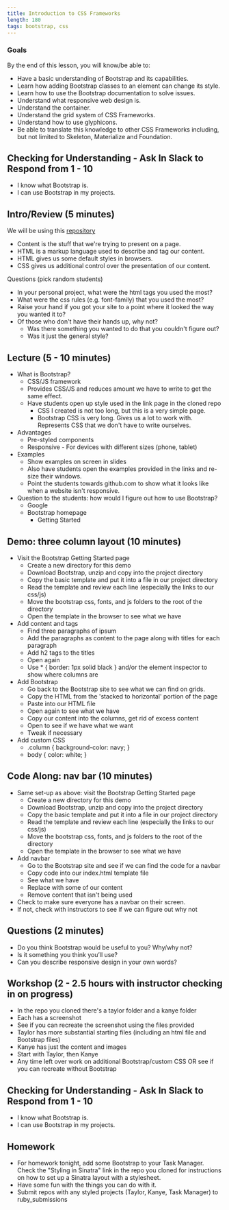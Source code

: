 ```yaml
---
title: Introduction to CSS Frameworks
length: 180
tags: bootstrap, css
---
```


###  Goals

By the end of this lesson, you will know/be able to:

* Have a basic understanding of Bootstrap and its capabilities.
* Learn how adding Bootstrap classes to an element can change its style.
* Learn how to use the Bootstrap documentation to solve issues.
* Understand what responsive web design is.
* Understand the container.
* Understand the grid system of CSS Frameworks.
* Understand how to use glyphicons.
* Be able to translate this knowledge to other CSS Frameworks including, but not limited to Skeleton, Materialize and Foundation.

## Checking for Understanding - Ask In Slack to Respond from 1 - 10

* I know what Bootstrap is.
* I can use Bootstrap in my projects.

## Intro/Review (5 minutes)

We will be using this [repository](https://github.com/s-espinosa/styling_with_bootstrap)

* Content is the stuff that we're trying to present on a page.
* HTML is a markup language used to describe and tag our content.
* HTML gives us some default styles in browsers.
* CSS gives us additional control over the presentation of our content.

Questions (pick random students)
* In your personal project, what were the html tags you used the most?
* What were the css rules (e.g. font-family) that you used the most?
* Raise your hand if you got your site to a point where it looked the way you wanted it to?
* Of those who don't have their hands up, why not?
    * Was there something you wanted to do that you couldn't figure out?
    * Was it just the general style?

## Lecture (5 - 10 minutes)

* What is Bootstrap?
    * CSS/JS framework
    * Provides CSS/JS and reduces amount we have to write to get the same effect.
    * Have students open up style used in the link page in the cloned repo
        * CSS I created is not too long, but this is a very simple page.
        * Bootstrap CSS is very long. Gives us a lot to work with. Represents CSS that we don't have to write ourselves.
* Advantages
    * Pre-styled components
    * Responsive - For devices with different sizes (phone, tablet)
* Examples
    * Show examples on screen in slides
    * Also have students open the examples provided in the links and re-size their windows.
    * Point the students towards github.com to show what it looks like when a website isn't responsive.
* Question to the students: how would I figure out how to use Bootstrap?
    * Google
    * Bootstrap homepage
        * Getting Started

## Demo: three column layout (10 minutes)
* Visit the Bootstrap Getting Started page
    * Create a new directory for this demo
    * Download Bootstrap, unzip and copy into the project directory
    * Copy the basic template and put it into a file in our project directory
    * Read the template and review each line (especially the links to our css/js)
    * Move the bootstrap css, fonts, and js folders to the root of the directory
    * Open the template in the browser to see what we have
* Add content and tags
    * Find three paragraphs of ipsum
    * Add the paragraphs as content to the page along with titles for each paragraph
    * Add h2 tags to the titles
    * Open again
    * Use * { border: 1px solid black } and/or the element inspector to show where columns are
* Add Bootstrap
    * Go back to the Bootstrap site to see what we can find on grids.
    * Copy the HTML from the 'stacked to horizontal' portion of the page
    * Paste into our HTML file
    * Open again to see what we have
    * Copy our content into the columns, get rid of excess content
    * Open to see if we have what we want
    * Tweak if necessary
* Add custom CSS
    * .column { background-color: navy; }
    * body { color: white; }

## Code Along: nav bar (10 minutes)
* Same set-up as above: visit the Bootstrap Getting Started page
    * Create a new directory for this demo
    * Download Bootstrap, unzip and copy into the project directory
    * Copy the basic template and put it into a file in our project directory
    * Read the template and review each line (especially the links to our css/js)
    * Move the bootstrap css, fonts, and js folders to the root of the directory
    * Open the template in the browser to see what we have
* Add navbar
    * Go to the Bootstrap site and see if we can find the code for a navbar
    * Copy code into our index.html template file
    * See what we have
    * Replace with some of our content
    * Remove content that isn't being used
* Check to make sure everyone has a navbar on their screen.
* If not, check with instructors to see if we can figure out why not

## Questions (2 minutes)
* Do you think Bootstrap would be useful to you? Why/why not?
* Is it something you think you’ll use?
* Can you describe responsive design in your own words?

## Workshop (2 - 2.5 hours with instructor checking in on progress)

* In the repo you cloned there's a taylor folder and a kanye folder
* Each has a screenshot
* See if you can recreate the screenshot using the files provided
* Taylor has more substantial starting files (including an html file and Bootstrap files)
* Kanye has just the content and images
* Start with Taylor, then Kanye
* Any time left over work on additional Bootstrap/custom CSS OR see if you can recreate without Bootstrap

## Checking for Understanding - Ask In Slack to Respond from 1 - 10

* I know what Bootstrap is.
* I can use Bootstrap in my projects.

## Homework

* For homework tonight, add some Bootstrap to your Task Manager. Check the "Styling in Sinatra" link in the repo you cloned for instructions on how to set up a Sinatra layout with a stylesheet.
* Have some fun with the things you can do with it.
* Submit repos with any styled projects (Taylor, Kanye, Task Manager) to ruby_submissions
